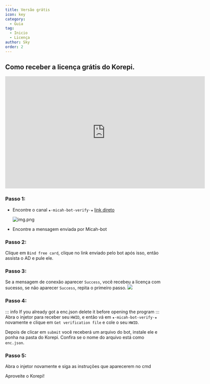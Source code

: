 ```yaml
---
title: Versão grátis
icon: key
category:
  - Guia
tag:
  - Inicio
  - Licença
author: Sky
order: 2
---
```


## Como receber a licença grátis do Korepi.

<div class="iframe-container"><iframe width="640" height="360" src="https://www.youtube.com/embed/4Q4N8D35a-I" title="Como Obter a Chave do Korepi e Como Utilizar o Korepi" frameborder="0" allow="accelerometer; autoplay; clipboard-write; encrypted-media; gyroscope; picture-in-picture; web-share" allowfullscreen></iframe></div>

### Passo 1:
- Encontre o canal `★⋅micah-bot-verify⋅★` [link direto](https://discord.com/channels/1069057220802781265/1203687333107335198)

  ![img.png](/assets/images/docs/202402/verify-1.png)
- Encontre a mensagem enviada por Micah-bot

### Passo 2:
Clique em `Bind free card`, clique no link enviado pelo bot após isso, então assista o AD e pule ele.

### Passo 3:
Se a mensagem de conexão aparecer `Success`, você recebeu a licença com sucesso, se não aparecer `Success`, repita o primeiro passo.
![](/assets/images/docs/202312/success.png)

### Passo 4:
::: info If you already got a enc.json delete it before opening the program
:::
Abra o injetor para receber seu  `HWID`, e então vá em `★⋅micah-bot-verify⋅★` novamente e clique em  `Get verification file` e cole o seu `HWID`.

Depois de clicar em `submit` você receberá um arquivo do bot, instale ele e ponha na pasta do Korepi. Confira se o nome do arquivo está como `enc.json`.

### Passo 5:
Abra o injetor novamente e siga as instruções que aparecerem no cmd


Aproveite o Korepi!
